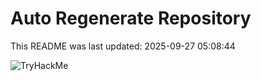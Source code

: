 # Auto Regenerate Repository

This README was last updated: 2025-09-27 05:08:44

 ![TryHackMe](https://tryhackme.com/badge/533634)